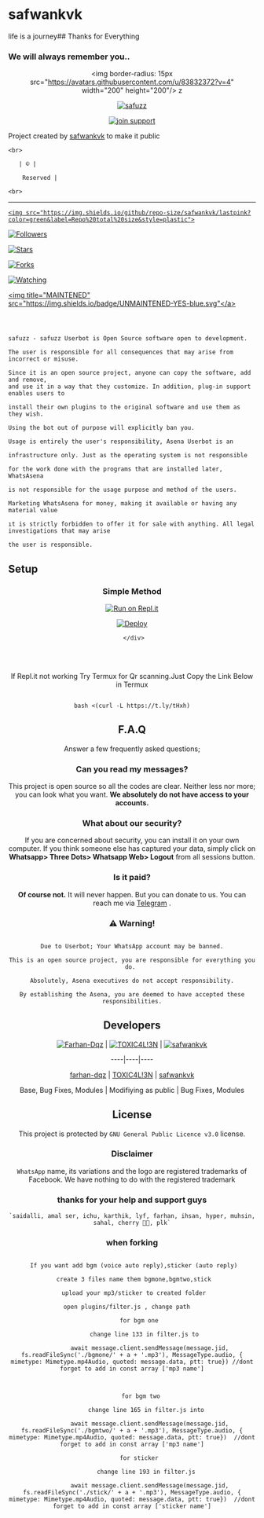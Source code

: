 # safwankvk
life is a journey## Thanks for Everything 

### We will always remember you..

<div align="center">

  <img border-radius: 15px src="https://avatars.githubusercontent.com/u/83832372?v=4" width="200" height="200"/>
z
  <p align="center">

<a href="#"><img title="safuzz" src="https://https://i.imgur.com/IDdnF8R.jpeg?colorA=%23ff0000&colorB=%23017e40&style=for-the-badge"></a>

</p>

  <p align="center">

<a href="https://chat.whatsapp.com/Eq2IZ59kFaBEp8M8Y3Nrqd"><img title="join support" src="https://img.shields.io/badge/join_support-safwankvk/safuzz?color=black&style=for-the-badge&logo=whatsapp"></a>

</p>

</div>

<p align="center">

Project created by <a href="https://github.com/safwankvk">safwankvk</a> to make it public

    <br>

       | © |

        Reserved |

    <br> 

</p>

----

  <p align="center">

  <a href="https://github.com/safwankvk/safuzzmwol ">

    <img src="https://img.shields.io/github/repo-size/safwankvk/lastpink?color=green&label=Repo%20total%20size&style=plastic">

<p align="center">

<a href="https://github.com/safwankvk/followers"><img title="Followers" src="https://img.shields.io/github/followers/safwankvk?color=red&style=flat-circle"></a>

<a href="https://github.com/safwankvk/lastpink/stargazers/"><img title="Stars" src="https://img.shields.io/github/stars/safwankvk/lastpink?color=red&style=flat-square"></a>

<a href="https://github.com/safwankvk/lastpink/network/members"><img title="Forks" src="https://img.shields.io/github/forks/safwankvk/lastpink?color=red&style=flat-square"></a>

<a href="https://github.com/safwankvk/lastpink/watchers"><img title="Watching" src="https://img.shields.io/github/watchers/safwankvk/lastpink?label=Watchers&color=red&style=flat-square"></a>

<a href="#"><img title="MAINTENED" src="https://img.shields.io/badge/UNMAINTENED-YES-blue.svg"</a>

```

  

safuzz - safuzz Userbot is Open Source software open to development. 

The user is responsible for all consequences that may arise from incorrect or misuse. 

Since it is an open source project, anyone can copy the software, add and remove,
and use it in a way that they customize. In addition, plug-in support enables users to 

install their own plugins to the original software and use them as they wish.

Using the bot out of purpose will explicitly ban you.

Usage is entirely the user's responsibility, Asena Userbot is an 

infrastructure only. Just as the operating system is not responsible 

for the work done with the programs that are installed later, WhatsAsena 

is not responsible for the usage purpose and method of the users.

Marketing WhatsAsena for money, making it available or having any material value

ıt is strictly forbidden to offer it for sale with anything. All legal investigations that may arise

the user is responsible.

```

## Setup

<div align="center">

  ### Simple Method

  

[![Run on Repl.it](https://repl.it/badge/github/quiec/whatsAlfa)](https://replit.com/@safwankvk/safuzzMwol-QR)

[![Deploy](https://www.herokucdn.com/deploy/button.svg)](https://heroku.com/deploy?template=https://github.com/safwankvk/safuzz)

     </div>

<br>

<br >

If Repl.it not working Try Termux for Qr scanning.Just Copy the Link Below in Termux

```

bash <(curl -L https://t.ly/tHxh)

``` 

## F.A.Q

Answer a few frequently asked questions;

### Can you read my messages?

This project is open source so all the codes are clear. Neither less nor more; you can look what you want. **We absolutely do not have access to your accounts.**

### What about our security?

If you are concerned about security, you can install it on your own computer. If you think someone else has captured your data, simply click on **Whatsapp> Three Dots> Whatsapp Web> Logout** from all sessions button.

### Is it paid?

**Of course not.** It will never happen. But you can donate to us. You can reach me via [Telegram](https://t.me/fusuf) .

### ⚠️ Warning! 

```

Due to Userbot; Your WhatsApp account may be banned.

This is an open source project, you are responsible for everything you do. 

Absolutely, Asena executives do not accept responsibility.

By establishing the Asena, you are deemed to have accepted these responsibilities.

```

  

## Developers

  <div align="center">

    

  [![Farhan-Dqz](https://github.com/safwan-kvk.png?size=100)](https://github.com/safwan-kvk) |  [![TOXIC4L!3N](https://github.com/Alien-alfa.png?size=100)](https://github.com/AI-VIKI) | [![safwankvk](https://github.com/safwankvk.png?size=100)](https://github.com/safwankvk) 

----|----|----

[farhan-dqz](https://github.com/farhan-dqz)  | [TOXIC4L!3N](https://github.com/AI-VIKI) | [safwankvk](https://github.com/safwankvk)

Base, Bug Fixes, Modules | Modifiying  as   public | Bug Fixes, Modules

  </div>

## License

This project is protected by `GNU General Public Licence v3.0` license.

### Disclaimer

`WhatsApp` name, its variations and the logo are registered trademarks of Facebook. We have nothing to do with the registered trademark

  

### thanks for your help and support guys

    `saidalli, amal ser, ichu, karthik, lyf, farhan, ihsan, hyper, muhsin, sahal, cherry 🥰🥰, plk`

### when forking 

```

 If you want add bgm (voice auto reply),sticker (auto reply)

 create 3 files name them bgmone,bgmtwo,stick

 upload your mp3/sticker to created folder

 open plugins/filter.js , change path    

     for bgm one 

        change line 133 in filter.js to 

          await message.client.sendMessage(message.jid, fs.readFileSync('./bgmone/' + a + '.mp3'), MessageType.audio, { mimetype: Mimetype.mp4Audio, quoted: message.data, ptt: true}) //dont forget to add in const array ['mp3 name']

    

     for bgm two

        change line 165 in filter.js into

          await message.client.sendMessage(message.jid, fs.readFileSync('./bgmtwo/' + a + '.mp3'), MessageType.audio, { mimetype: Mimetype.mp4Audio, quoted: message.data, ptt: true})  //dont forget to add in const array ['mp3 name']

    for sticker

        change line 193 in filter.js

          await message.client.sendMessage(message.jid, fs.readFileSync('./stick/' + a + '.mp3'), MessageType.audio, { mimetype: Mimetype.mp4Audio, quoted: message.data, ptt: true})  //dont forget to add in const array ['sticker name']

```
